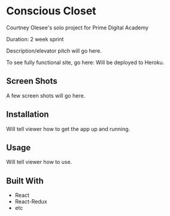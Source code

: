 # Conscious Closet
Courtney Olesee's solo project for Prime Digital Academy

Duration: 2 week sprint

Description/elevator pitch will go here. 

To see fully functional site, go here: Will be deployed to Heroku. 

## Screen Shots
A few screen shots will go here. 

## Installation 
Will tell viewer how to get the app up and running.

## Usage
Will tell viewer how to use. 

## Built With
- React
- React-Redux
- etc